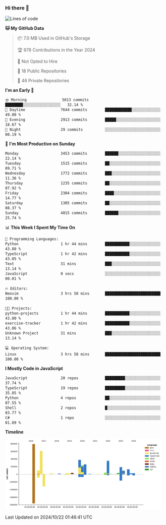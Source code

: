 ### Hi there 👋

<!--
**Clumsy-Coder/Clumsy-Coder** is a ✨ _special_ ✨ repository because its `README.md` (this file) appears on your GitHub profile.

Here are some ideas to get you started:

- 🔭 I’m currently working on ...
- 🌱 I’m currently learning ...
- 👯 I’m looking to collaborate on ...
- 🤔 I’m looking for help with ...
- 💬 Ask me about ...
- 📫 How to reach me: ...
- 😄 Pronouns: ...
- ⚡ Fun fact: ...
-->

<!-- anmol098/waka-readme-stats -->
<!--START_SECTION:waka-->
![Lines of code](https://img.shields.io/badge/From%20Hello%20World%20I%27ve%20Written-3.4%20million%20lines%20of%20code-blue)

**🐱 My GitHub Data** 

> 📦 7.0 MB Used in GitHub's Storage 
 > 
> 🏆 878 Contributions in the Year 2024
 > 
> 🚫 Not Opted to Hire
 > 
> 📜 18 Public Repositories 
 > 
> 🔑 46 Private Repositories 
 > 
**I'm an Early 🐤** 

```text
🌞 Morning                5013 commits        ████████░░░░░░░░░░░░░░░░░   32.14 % 
🌆 Daytime                7644 commits        ████████████░░░░░░░░░░░░░   49.00 % 
🌃 Evening                2913 commits        █████░░░░░░░░░░░░░░░░░░░░   18.67 % 
🌙 Night                  29 commits          ░░░░░░░░░░░░░░░░░░░░░░░░░   00.19 % 
```
📅 **I'm Most Productive on Sunday** 

```text
Monday                   3453 commits        ██████░░░░░░░░░░░░░░░░░░░   22.14 % 
Tuesday                  1515 commits        ██░░░░░░░░░░░░░░░░░░░░░░░   09.71 % 
Wednesday                1772 commits        ███░░░░░░░░░░░░░░░░░░░░░░   11.36 % 
Thursday                 1235 commits        ██░░░░░░░░░░░░░░░░░░░░░░░   07.92 % 
Friday                   2304 commits        ████░░░░░░░░░░░░░░░░░░░░░   14.77 % 
Saturday                 1305 commits        ██░░░░░░░░░░░░░░░░░░░░░░░   08.37 % 
Sunday                   4015 commits        ██████░░░░░░░░░░░░░░░░░░░   25.74 % 
```


📊 **This Week I Spent My Time On** 

```text
💬 Programming Languages: 
Python                   1 hr 44 mins        ███████████░░░░░░░░░░░░░░   43.80 % 
TypeScript               1 hr 42 mins        ███████████░░░░░░░░░░░░░░   43.05 % 
Text                     31 mins             ███░░░░░░░░░░░░░░░░░░░░░░   13.14 % 
JavaScript               0 secs              ░░░░░░░░░░░░░░░░░░░░░░░░░   00.01 % 

🔥 Editors: 
Neovim                   3 hrs 58 mins       █████████████████████████   100.00 % 

🐱‍💻 Projects: 
python-projects          1 hr 44 mins        ███████████░░░░░░░░░░░░░░   43.80 % 
exercise-tracker         1 hr 42 mins        ███████████░░░░░░░░░░░░░░   43.06 % 
Unknown Project          31 mins             ███░░░░░░░░░░░░░░░░░░░░░░   13.14 % 

💻 Operating System: 
Linux                    3 hrs 58 mins       █████████████████████████   100.00 % 
```

**I Mostly Code in JavaScript** 

```text
JavaScript               20 repos            █████████░░░░░░░░░░░░░░░░   37.74 % 
TypeScript               19 repos            █████████░░░░░░░░░░░░░░░░   35.85 % 
Python                   4 repos             ██░░░░░░░░░░░░░░░░░░░░░░░   07.55 % 
Shell                    2 repos             █░░░░░░░░░░░░░░░░░░░░░░░░   03.77 % 
C#                       1 repo              ░░░░░░░░░░░░░░░░░░░░░░░░░   01.89 % 
```



**Timeline**

![Lines of Code chart](https://raw.githubusercontent.com/Clumsy-Coder/Clumsy-Coder/main/assets/bar_graph.png)


 Last Updated on 2024/10/22 01:46:41 UTC
<!--END_SECTION:waka-->
